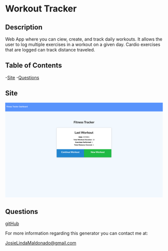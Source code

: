 # Workout Tracker

## Description

Web App where you can ciew, create, and track daily workouts. It allows the user to log multiple exercises in a workout on a given day. Cardio exercises that are logged can track distance traveled.

## Table of Contents

-[Site](#site)
-[Questions](#questions)


## Site

![Deplyed-Site](assets/workout-tracker-ss.png)

## Questions

[gitHub](https://github.com/JosieMald)

For more information regarding this generator you can contact me at:

JosieLindaMaldonado@gmail.com